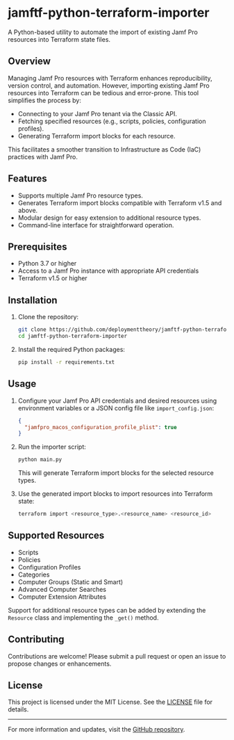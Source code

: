 # jamftf-python-terraform-importer

A Python-based utility to automate the import of existing Jamf Pro resources into Terraform state files.

## Overview

Managing Jamf Pro resources with Terraform enhances reproducibility, version control, and automation. However, importing existing Jamf Pro resources into Terraform can be tedious and error-prone. This tool simplifies the process by:

- Connecting to your Jamf Pro tenant via the Classic API.
- Fetching specified resources (e.g., scripts, policies, configuration profiles).
- Generating Terraform import blocks for each resource.

This facilitates a smoother transition to Infrastructure as Code (IaC) practices with Jamf Pro.

## Features

- Supports multiple Jamf Pro resource types.
- Generates Terraform import blocks compatible with Terraform v1.5 and above.
- Modular design for easy extension to additional resource types.
- Command-line interface for straightforward operation.

## Prerequisites

- Python 3.7 or higher
- Access to a Jamf Pro instance with appropriate API credentials
- Terraform v1.5 or higher

## Installation

1. Clone the repository:

   ```bash
   git clone https://github.com/deploymenttheory/jamftf-python-terraform-importer.git
   cd jamftf-python-terraform-importer
   ```

2. Install the required Python packages:

   ```bash
   pip install -r requirements.txt
   ```

## Usage

1. Configure your Jamf Pro API credentials and desired resources using environment variables or a JSON config file like `import_config.json`:

   ```json
   {
     "jamfpro_macos_configuration_profile_plist": true
   }
   ```

2. Run the importer script:

   ```bash
   python main.py
   ```

   This will generate Terraform import blocks for the selected resource types.

3. Use the generated import blocks to import resources into Terraform state:

   ```bash
   terraform import <resource_type>.<resource_name> <resource_id>
   ```

## Supported Resources

- Scripts
- Policies
- Configuration Profiles
- Categories
- Computer Groups (Static and Smart)
- Advanced Computer Searches
- Computer Extension Attributes

Support for additional resource types can be added by extending the `Resource` class and implementing the `_get()` method.

## Contributing

Contributions are welcome! Please submit a pull request or open an issue to propose changes or enhancements.

## License

This project is licensed under the MIT License. See the [LICENSE](LICENSE) file for details.

---

For more information and updates, visit the [GitHub repository](https://github.com/deploymenttheory/jamftf-python-terraform-importer).